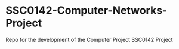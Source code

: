# SSC0142-Computer-Networks-Project
Repo for the development of the Computer Project SSC0142 Project
